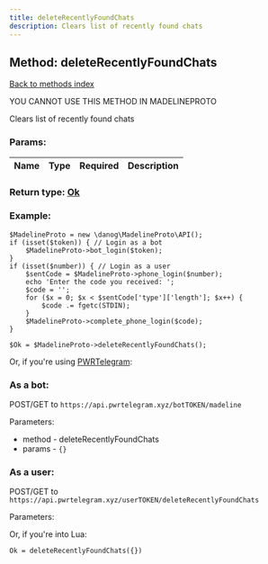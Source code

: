 ```yaml
---
title: deleteRecentlyFoundChats
description: Clears list of recently found chats
---
```

## Method: deleteRecentlyFoundChats  
[Back to methods index](index.md)


YOU CANNOT USE THIS METHOD IN MADELINEPROTO


Clears list of recently found chats

### Params:

| Name     |    Type       | Required | Description |
|----------|:-------------:|:--------:|------------:|


### Return type: [Ok](../types/Ok.md)

### Example:


```
$MadelineProto = new \danog\MadelineProto\API();
if (isset($token)) { // Login as a bot
    $MadelineProto->bot_login($token);
}
if (isset($number)) { // Login as a user
    $sentCode = $MadelineProto->phone_login($number);
    echo 'Enter the code you received: ';
    $code = '';
    for ($x = 0; $x < $sentCode['type']['length']; $x++) {
        $code .= fgetc(STDIN);
    }
    $MadelineProto->complete_phone_login($code);
}

$Ok = $MadelineProto->deleteRecentlyFoundChats();
```

Or, if you're using [PWRTelegram](https://pwrtelegram.xyz):

### As a bot:

POST/GET to `https://api.pwrtelegram.xyz/botTOKEN/madeline`

Parameters:

* method - deleteRecentlyFoundChats
* params - `{}`



### As a user:

POST/GET to `https://api.pwrtelegram.xyz/userTOKEN/deleteRecentlyFoundChats`

Parameters:




Or, if you're into Lua:

```
Ok = deleteRecentlyFoundChats({})
```

